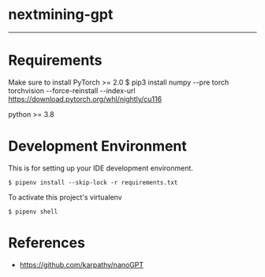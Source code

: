 # nextmining-gpt
---

# Requirements
Make sure to install PyTorch >= 2.0
$ pip3 install numpy --pre torch torchvision --force-reinstall --index-url https://download.pytorch.org/whl/nightly/cu116

python >= 3.8

# Development Environment
This is for setting up your IDE development environment.
```
$ pipenv install --skip-lock -r requirements.txt 
```
To activate this project's virtualenv
```
$ pipenv shell
```

# References
- https://github.com/karpathy/nanoGPT

